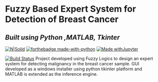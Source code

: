 # Fuzzy Based Expert System for Detection of  Breast Cancer
## _Built using Python ,MATLAB, Tkinter_

[![N|Solid](https://cldup.com/dTxpPi9lDf.thumb.png)](https://nodesource.com/products/nsolid)
[![forthebadge made-with-python](http://ForTheBadge.com/images/badges/made-with-python.svg)](https://www.python.org/)
[![Made withJupyter](https://img.shields.io/badge/Made%20with-Jupyter-orange?style=for-the-badge&logo=Jupyter)](https://jupyter.org/try)

[![Build Status](https://travis-ci.org/joemccann/dillinger.svg?branch=master)](https://travis-ci.org/joemccann/dillinger)
Project developed using Fuzzy Logics to design an expert system for detecting malignancy in the breast cancer sample. GUI developed as a windows installer using python tikinter platform and MATLAB is extended as the inference engine. 
